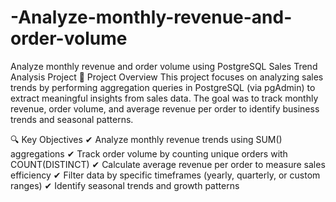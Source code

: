 # -Analyze-monthly-revenue-and-order-volume
 Analyze monthly revenue and order volume using PostgreSQL
 Sales Trend Analysis Project
📌 Project Overview
This project focuses on analyzing sales trends by performing aggregation queries in PostgreSQL (via pgAdmin) to extract meaningful insights from sales data. The goal was to track monthly revenue, order volume, and average revenue per order to identify business trends and seasonal patterns.

🔍 Key Objectives
✔ Analyze monthly revenue trends using SUM() aggregations
✔ Track order volume by counting unique orders with COUNT(DISTINCT)
✔ Calculate average revenue per order to measure sales efficiency
✔ Filter data by specific timeframes (yearly, quarterly, or custom ranges)
✔ Identify seasonal trends and growth patterns
